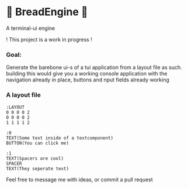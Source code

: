 # 🍞 BreadEngine 🍞
A terminal-ui engine

! This project is a work in progress !

###  Goal:
Generate the barebone ui-s of a tui application from a layout file as such.
building this would give you a working console application with the navigation
already in place, buttons and nput fields already working

### A layout file
```
:LAYOUT
0 0 0 0 2
0 0 0 0 2
1 1 1 1 2

:0
TEXT(Some text inside of a textcomponent)
BUTTON(You can click me)

:1
TEXT(Spacers are cool)
SPACER
TEXT(They seperate text)
```

Feel free to message me with ideas, or commit a pull request
